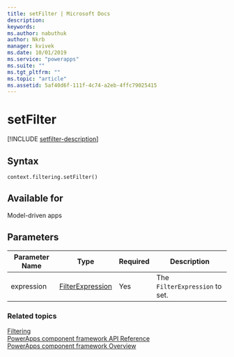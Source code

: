 ```yaml
---
title: setFilter | Microsoft Docs
description: 
keywords:
ms.author: nabuthuk
author: Nkrb
manager: kvivek
ms.date: 10/01/2019
ms.service: "powerapps"
ms.suite: ""
ms.tgt_pltfrm: ""
ms.topic: "article"
ms.assetid: 5af40d6f-111f-4c74-a2eb-4ffc79025415
---
```


# setFilter

[!INCLUDE [setfilter-description](includes/setfilter-description.md)]

## Syntax

`context.filtering.setFilter()`

## Available for 

Model-driven apps

## Parameters

| Parameter Name|Type|Required|Description|
| ------------- |----|--------|-----------|
|expression|[FilterExpression](../filterexpression.md)|Yes|The `FilterExpression` to set.|


### Related topics

[Filtering](../filtering.md)<br/>
[PowerApps component framework API Reference](../../reference/index.md)<br/>
[PowerApps component framework Overview](../../overview.md)